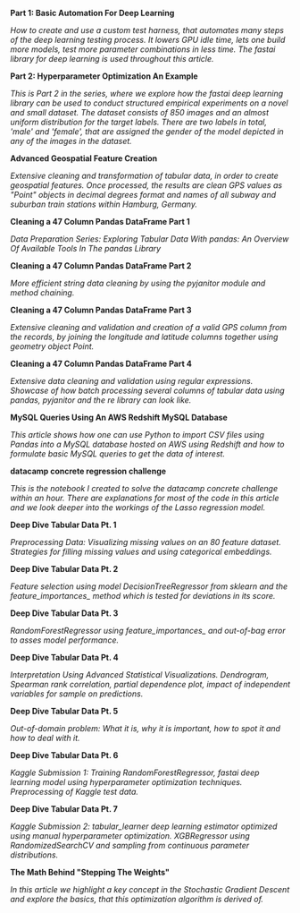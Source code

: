 
**Part 1: Basic Automation For Deep Learning**

*How to create and use a custom test harness, that automates many steps of the
deep learning testing process. It lowers GPU idle time, lets one build more
models, test more parameter combinations in less time. The fastai library for
deep learning is used throughout this article.*


**Part 2: Hyperparameter Optimization An Example**

*This is Part 2 in the series, where we explore how the fastai deep learning
library can be used to conduct structured empirical experiments on a novel and
small dataset. The dataset consists of 850 images and an almost uniform
distribution for the target labels. There are two labels in total, 'male' and
'female', that are assigned the gender of the model depicted in any of the
images in the dataset.*


**Advanced Geospatial Feature Creation**

*Extensive cleaning and transformation of tabular data, in order to create
geospatial features. Once processed, the results are clean GPS values as "Point"
objects in decimal degrees format and names of all subway and suburban train
stations within Hamburg, Germany.*


**Cleaning a 47 Column Pandas DataFrame Part 1**

*Data Preparation Series: Exploring Tabular Data With pandas: An Overview Of
Available Tools In The pandas Library*


**Cleaning a 47 Column Pandas DataFrame Part 2**

*More efficient string data cleaning by using the pyjanitor module and method
chaining.*


**Cleaning a 47 Column Pandas DataFrame Part 3**

*Extensive cleaning and validation and creation of a valid GPS column from the
records, by joining the longitude and latitude columns together using geometry
object Point.*


**Cleaning a 47 Column Pandas DataFrame Part 4**

*Extensive data cleaning and validation using regular expressions. Showcase of
how batch processing several columns of tabular data using pandas, pyjanitor and
the re library can look like.*


**MySQL Queries Using An AWS Redshift MySQL Database**

*This article shows how one can use Python to import CSV files using Pandas into
a MySQL database hosted on AWS using Redshift and how to formulate basic MySQL
queries to get the data of interest.*


**datacamp concrete regression challenge**

*This is the notebook I created to solve the datacamp concrete challenge within
an hour. There are explanations for most of the code in this article and we look
deeper into the workings of the Lasso regression model.*


**Deep Dive Tabular Data Pt. 1**

*Preprocessing Data: Visualizing missing values on an 80 feature dataset.
Strategies for filling missing values and using categorical embeddings.*


**Deep Dive Tabular Data Pt. 2**

*Feature selection using model DecisionTreeRegressor from sklearn and the
feature_importances_ method which is tested for deviations in its score.*


**Deep Dive Tabular Data Pt. 3**

*RandomForestRegressor using feature_importances_ and out-of-bag error to asses
model performance.*


**Deep Dive Tabular Data Pt. 4**

*Interpretation Using Advanced Statistical Visualizations. Dendrogram, Spearman
rank correlation, partial dependence plot, impact of independent variables for
sample on predictions.*


**Deep Dive Tabular Data Pt. 5**

*Out-of-domain problem: What it is, why it is important, how to spot it and how
to deal with it.*


**Deep Dive Tabular Data Pt. 6**

*Kaggle Submission 1: Training RandomForestRegressor, fastai deep learning model
using hyperparameter optimization techniques. Preprocessing of Kaggle test
data.*


**Deep Dive Tabular Data Pt. 7**

*Kaggle Submission 2: tabular_learner deep learning estimator optimized using
manual hyperparameter optimization. XGBRegressor using RandomizedSearchCV and
sampling from continuous parameter distributions.*


**The Math Behind "Stepping The Weights"**

*In this article we highlight a key concept in the Stochastic Gradient Descent
and explore the basics, that this optimization algorithm is derived of.*

